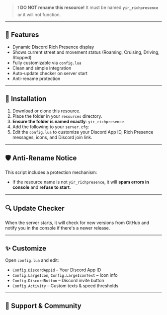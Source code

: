 > ❗ **DO NOT rename this resource!** It must be named **`yir_richpresence`** or it will not function.

---

## 🔧 Features

- Dynamic Discord Rich Presence display
- Shows current street and movement status (Roaming, Cruising, Driving, Stopped)
- Fully customizable via `config.lua`
- Clean and simple integration
- Auto-update checker on server start
- Anti-rename protection

---

## 📁 Installation

1. Download or clone this resource.
2. Place the folder in your `resources` directory.
3. **Ensure the folder is named exactly**: `yir_richpresence`
4. Add the following to your `server.cfg`:
5. Edit the `config.lua` to customize your Discord App ID, Rich Presence messages, icons, and Discord join link.

---

## 🛡️ Anti-Rename Notice

This script includes a protection mechanism:
- If the resource name is not `yir_richpresence`, it will **spam errors in console** and **refuse to start**.

---

## 🔍 Update Checker

When the server starts, it will check for new versions from GitHub and notify you in the console if there's a newer release.

---

## ✨ Customize

Open `config.lua` and edit:

- `Config.DiscordAppId` – Your Discord App ID
- `Config.LargeIcon`, `Config.LargeIconText` – Icon info
- `Config.DiscordButton` – Discord invite button
- `Config.Activity` – Custom texts & speed thresholds

---

## 💬 Support & Community